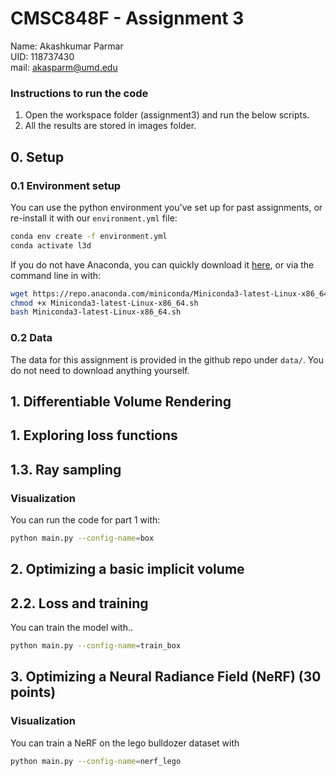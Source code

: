 # CMSC848F - Assignment 3

Name: Akashkumar Parmar   
UID: 118737430  
mail: akasparm@umd.edu


### Instructions to run the code

1. Open the workspace folder (assignment3) and run the below scripts.  
2. All the results are stored in images folder.

##  0. Setup

### 0.1 Environment setup
You can use the python environment you've set up for past assignments, or re-install it with our `environment.yml` file:

```bash
conda env create -f environment.yml
conda activate l3d
```

If you do not have Anaconda, you can quickly download it [here](https://docs.conda.io/en/latest/miniconda.html), or via the command line in with:

```bash
wget https://repo.anaconda.com/miniconda/Miniconda3-latest-Linux-x86_64.sh
chmod +x Miniconda3-latest-Linux-x86_64.sh
bash Miniconda3-latest-Linux-x86_64.sh
```

### 0.2 Data

The data for this assignment is provided in the github repo under `data/`. You do not need to download anything yourself.

##  1. Differentiable Volume Rendering

## 1. Exploring loss functions

##  1.3. Ray sampling
### Visualization

You can run the code for part 1 with:

```bash
python main.py --config-name=box
```

##  2. Optimizing a basic implicit volume

##  2.2. Loss and training

You can train the model with..

```bash
python main.py --config-name=train_box
```

##  3. Optimizing a Neural Radiance Field (NeRF) (30 points)


### Visualization
You can train a NeRF on the lego bulldozer dataset with

```bash
python main.py --config-name=nerf_lego
```
